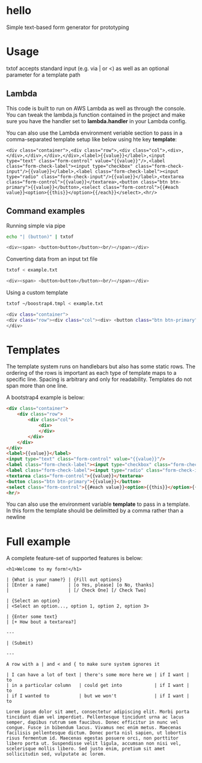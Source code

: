 # hello
Simple text-based form generator for prototyping

# Usage

txtof accepts standard input (e.g. via | or <) as well as an optional parameter for a template path

## Lambda

This code is built to run on AWS Lambda as well as through the console. You can tweak the lambda.js function contained in the project and make sure you have the handler set to **lambda.handler** in your Lambda config.

You can also use the Lambda environment veriable section to pass in a comma-separated template setup like below using hte key **template**:

```
<div class="container">,<div class="row">,<div class="col">,<div>,</div>,</div>,</div>,</div>,<label>{{value}}</label>,<input type="text" class="form-control" value="{{value}}"/>,<label class="form-check-label"><input type="checkbox" class="form-check-input"/>{{value}}</label>,<label class="form-check-label"><input type="radio" class="form-check-input"/>{{value}}</label>,<textarea class="form-control">{{value}}</textarea>,<button class="btn btn-primary">{{value}}</button>,<select class="form-control">{{#each value}}<option>{{this}}</option>{{/each}}</select>,<hr/>
```

## Command examples

Running simple via pipe

```sh
echo "| (button)" | txtof

<div><span> <button>button</button><br/></span></div>
```

Converting data from an input txt file

```sh
txtof < example.txt

<div><span> <button>button</button><br/></span></div>
```
Using a custom template

```sh
txtof ~/boostrap4.tmpl < example.txt

<div class="container">
<div class="row"><div class="col"><div> <button class="btn btn-primary">button</button></div></div></div>
</div>
```
# Templates

The template system runs on handlebars but also has some static rows. The ordering of the rows is important as each type of template maps to a specific line. Spacing is arbitrary and only for readability. Templates do not span more than one line.

A bootstrap4 example is below:

```html
<div class="container">
    <div class="row">
        <div class="col">
            <div>
            </div>
        </div>
    </div>
</div>
<label>{{value}}</label>
<input type="text" class="form-control" value="{{value}}"/>
<label class="form-check-label"><input type="checkbox" class="form-check-input"/>{{value}}</label>
<label class="form-check-label"><input type="radio" class="form-check-input"/>{{value}}</label>
<textarea class="form-control">{{value}}</textarea>
<button class="btn btn-primary">{{value}}</button>
<select class="form-control">{{#each value}}<option>{{this}}</option>{{/each}}</select>
<hr/>
```

You can also use the environment variable **template** to pass in a template. In this form the template should be delimitted by a comma rather than a newline

# Full example

A complete feature-set of supported features is below:

```
<h1>Welcome to my form!</h1>

| {What is your name?} | {Fill out options}
| [Enter a name]       | [o Yes, please] [o No, thanks]
|                      | [/ Check One] [/ Check Two]

| {Select an option}
| <Select an option..., option 1, option 2, option 3>

| {Enter some text}
| [+ How bout a textarea?]

---

| (Submit)

---

A row with a | and < and { to make sure system ignores it

| I can have a lot of text | there's some more here we | if I want | to
| in a particular column   | could get into            | if I want | to
| if I wanted to           | but we won't              | if I want | to

Lorem ipsum dolor sit amet, consectetur adipiscing elit. Morbi porta tincidunt diam vel imperdiet. Pellentesque tincidunt urna ac lacus semper, dapibus rutrum sem faucibus. Donec efficitur in nunc vel congue. Fusce in bibendum lacus. Vivamus nec enim metus. Maecenas facilisis pellentesque dictum. Donec porta nisl sapien, ut lobortis risus fermentum id. Maecenas egestas posuere orci, non porttitor libero porta ut. Suspendisse velit ligula, accumsan non nisi vel, scelerisque mollis libero. Sed justo enim, pretium sit amet sollicitudin sed, vulputate ac lorem.
```
